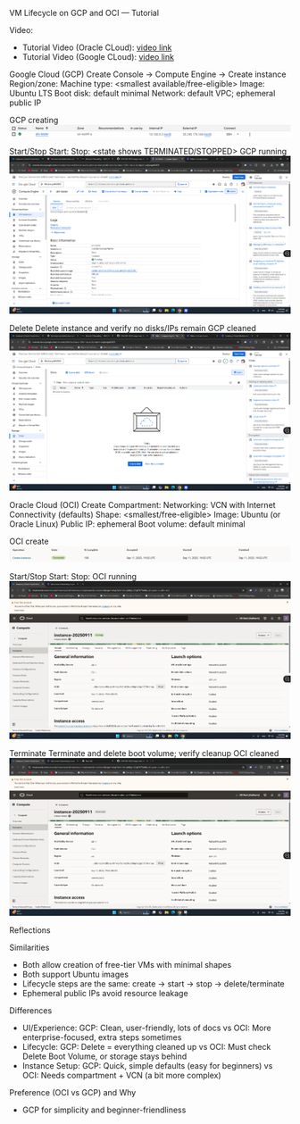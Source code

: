 VM Lifecycle on GCP and OCI — Tutorial

Video:
- Tutorial Video (Oracle CLoud): [video link](https://www.loom.com/share/33e2819d0c99418d99488ba1ce0203a3?sid=bfb44b91-c182-479a-a2f2-0fa3a2a8028e) 
- Tutorial Video (Google CLoud): [video link](https://www.loom.com/share/a238a2ade86842d68b4215297b53482d?sid=5ba61ee9-05f4-46e6-bac4-43ab4222abc2)


Google Cloud (GCP)
Create
Console → Compute Engine → Create instance
Region/zone:
Machine type: <smallest available/free-eligible>
Image: Ubuntu LTS
Boot disk: default minimal
Network: default VPC; ephemeral public IP

GCP creating
![Alt text](images/creationgooglesloud.png)

Start/Stop
Start:
Stop: <state shows TERMINATED/STOPPED>
GCP running
![Alt text](images/cloudrunning.png)

Delete
Delete instance and verify no disks/IPs remain
GCP cleaned
![Alt text](images/cleanGCP.png)

Oracle Cloud (OCI)
Create
Compartment:
Networking: VCN with Internet Connectivity (defaults)
Shape: <smallest/free-eligible>
Image: Ubuntu (or Oracle Linux)
Public IP: ephemeral
Boot volume: default minimal

OCI create
![Alt text](images/createOCI.png)

Start/Stop
Start:
Stop:
OCI running
![Alt text](images/startintorunning.png)

Terminate
Terminate and delete boot volume; verify cleanup
OCI cleaned
![Alt text](images/terminated.png)

Reflections

Similarities
- Both allow creation of free-tier VMs with minimal shapes
- Both support Ubuntu images
- Lifecycle steps are the same: create → start → stop → delete/terminate
- Ephemeral public IPs avoid resource leakage

Differences
- UI/Experience: GCP: Clean, user-friendly, lots of docs vs OCI: More enterprise-focused, extra steps sometimes
- Lifecycle: GCP: Delete = everything cleaned up vs OCI: Must check Delete Boot Volume, or storage stays behind
- Instance Setup: GCP: Quick, simple defaults (easy for beginners) vs OCI: Needs compartment + VCN (a bit more complex)

Preference (OCI vs GCP) and Why
- GCP for simplicity and beginner-friendliness
